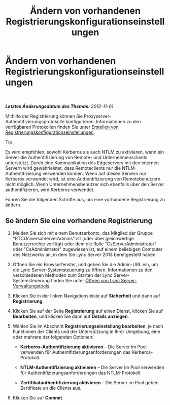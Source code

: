 ﻿---
title: Ändern von vorhandenen Registrierungskonfigurationseinstellungen
TOCTitle: Ändern von vorhandenen Registrierungskonfigurationseinstellungen
ms:assetid: a8931511-3e66-49ed-a3ec-03bcd61ce1f0
ms:mtpsurl: https://technet.microsoft.com/de-de/library/Gg182566(v=OCS.15)
ms:contentKeyID: 49295022
ms.date: 05/19/2016
mtps_version: v=OCS.15
ms.translationtype: HT
---

# Ändern von vorhandenen Registrierungskonfigurationseinstellungen

 

_**Letztes Änderungsdatum des Themas:** 2012-11-01_

Mithilfe der Registrierung können Sie Proxyserver-Authentifizierungsprotokolle konfigurieren. Informationen zu den verfügbaren Protokollen finden Sie unter [Erstellen von Registrierungskonfigurationseinstellungen](lync-server-2013-create-registrar-configuration-settings.md).


> [!TIP]
> Es wird empfohlen, sowohl Kerberos als auch NTLM zu aktivieren, wenn ein Server die Authentifizierung von Remote- und Unternehmensclients unterstützt. Durch eine Kommunikation des Edgeservers mit den internen Servern wird gewährleistet, dass Remoteclients nur die NTLM-Authentifizierung verwenden können. Wenn auf diesen Servern nur Kerberos verwendet wird, ist eine Authentifizierung von Remotebenutzern nicht möglich. Wenn Unternehmensbenutzer sich ebenfalls über den Server authentifizieren, wird Kerberos verwendet.



Führen Sie die folgenden Schritte aus, um eine vorhandene Registrierung zu ändern.

## So ändern Sie eine vorhandene Registrierung

1.  Melden Sie sich mit einem Benutzerkonto, das Mitglied der Gruppe "RTCUniversalServerAdmins" ist (oder über gleichwertige Benutzerrechte verfügt) oder dem die Rolle "CsServerAdministrator" oder "CsAdministrator" zugewiesen ist, auf einem beliebigen Computer des Netzwerks an, in dem Sie Lync Server 2013 bereitgestellt haben.

2.  Öffnen Sie ein Browserfenster, und geben Sie die Admin-URL ein, um die Lync Server-Systemsteuerung zu öffnen. Informationen zu den verschiedenen Methoden zum Starten der Lync Server-Systemsteuerung finden Sie unter [Öffnen von Lync Server-Verwaltungstools](lync-server-2013-open-lync-server-administrative-tools.md).

3.  Klicken Sie in der linken Navigationsleiste auf **Sicherheit** und dann auf **Registrierung**.

4.  Klicken Sie auf der Seite **Registrierung** auf einen Dienst, klicken Sie auf **Bearbeiten**, und klicken Sie dann auf **Details anzeigen**.

5.  Wählen Sie im Abschnitt **Registrierungseinstellung bearbeiten**, je nach Funktionen der Clients und der Unterstützung in Ihrer Umgebung, eine oder mehrere der folgenden Optionen:
    
      - **Kerberos-Authentifizierung aktivieren** – Die Server im Pool verwenden für Authentifizierungsanforderungen das Kerberos-Protokoll.
    
      - **NTLM-Authentifizierung aktivieren** – Die Server im Pool verwenden für Authentifizierungsanforderungen das NTLM-Protokoll.
    
      - **Zertifikatauthentifizierung aktivieren** – Die Server im Pool geben Zertifikate an die Clients aus.

6.  Klicken Sie auf **Commit**.

